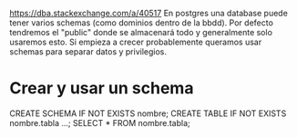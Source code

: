 https://dba.stackexchange.com/a/40517
En postgres una database puede tener varios schemas (como dominios dentro de la bbdd).
Por defecto tendremos el "public" donde se almacenará todo y generalmente solo usaremos esto.
Si empieza a crecer probablemente queramos usar schemas para separar datos y privilegios.


# Crear y usar un schema
CREATE SCHEMA IF NOT EXISTS nombre;
CREATE TABLE IF NOT EXISTS nombre.tabla ...;
SELECT * FROM nombre.tabla;
